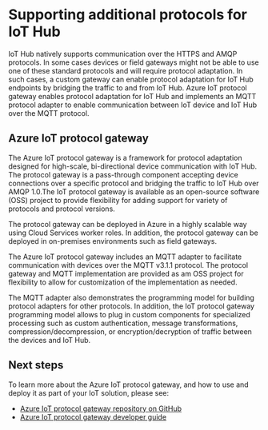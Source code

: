 <properties
   pageTitle="Azure IoT protocol gateway | Microsoft Azure"
   description="Describes how to use Azure IoT protocol gateway to extend the capabilities and protocol support of Azure IoT Hub."
   services="iot-hub"
   documentationCenter=""
   authors="kdotchkoff"
   manager="timlt"
   editor=""/>

<tags
   ms.service="iot-hub"
   ms.devlang="na"
   ms.topic="article"
   ms.tgt_pltfrm="na"
   ms.workload="na"
   ms.date="09/29/2015"
   ms.author="kdotchko"/>

# Supporting additional protocols for IoT Hub

IoT Hub natively supports communication over the HTTPS and AMQP protocols. In some cases devices or field gateways might not be able to use one of these standard protocols and will require protocol adaptation. In such cases, a custom gateway can enable protocol adaptation for IoT Hub endpoints by bridging the traffic to and from IoT Hub. Azure IoT protocol gateway enables protocol adaptation for IoT Hub and implements an MQTT protocol adapter to enable communication between IoT device and IoT Hub over the MQTT protocol.

## Azure IoT protocol gateway

The Azure IoT protocol gateway is a framework for protocol adaptation designed for high-scale, bi-directional device communication with IoT Hub. The protocol gateway is a pass-through component accepting device connections over a specific protocol and bridging the traffic to IoT Hub over AMQP 1.0.The IoT protocol gateway is available as an open-source software (OSS) project to provide flexibility for adding support for variety of protocols and protocol versions.

The protocol gateway can be deployed in Azure in a highly scalable way using Cloud Services worker roles. In addition, the protocol gateway can be deployed in on-premises environments such as field gateways.

The Azure IoT protocol gateway includes an MQTT adapter to facilitate communication with devices over the MQTT v3.1.1 protocol. The protocol gateway and MQTT implementation are provided as am OSS project for flexibility to allow for customization of the implementation as needed.

The MQTT adapter also demonstrates the programming model for building protocol adapters for other protocols. In addition, the IoT protocol gateway programming model allows to plug in custom components for specialized processing such as custom authentication, message transformations, compression/decompression, or encryption/decryption of traffic between the devices and IoT Hub.

## Next steps

To learn more about the Azure IoT protocol gateway, and how to use and deploy it as part of your IoT solution, please see:

* [Azure IoT protocol gateway repository on GitHub](https://github.com/Azure/azure-iot-protocol-gateway/blob/master/README.md)
* [Azure IoT protocol gateway developer guide](https://github.com/Azure/azure-iot-protocol-gateway/blob/master/docs/DeveloperGuide.md)

